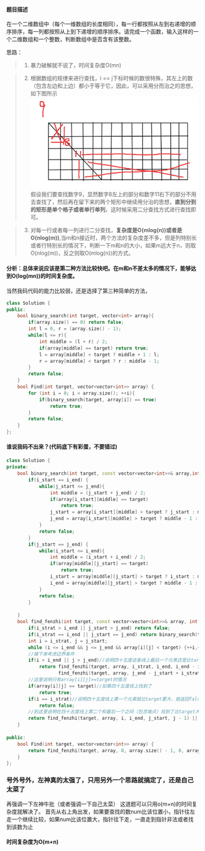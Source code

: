 #### 题目描述
在一个二维数组中（每个一维数组的长度相同），每一行都按照从左到右递增的顺序排序，每一列都按照从上到下递增的顺序排序。请完成一个函数，输入这样的一个二维数组和一个整数，判断数组中是否含有该整数。

思路：
>1. 暴力破解就不说了，时间复杂度O(mn)

>2. 根据数组的规律来进行查找，i == j下标时候的数很特殊，其左上的数（包含左边和上边）都小于等于它，因此，可以采用分而治之的思想，如下图所示
![](pictures/二维数组中的查找1.jpg)  
假设我们要查找数字9，显然数字8左上的部分和数字11右下的部分不用去查找了，然后再在留下来的两个矩形中继续用分治的思想，**直到分到的矩形是单个格子或者单行单列**，这时候采用二分查找方式进行查找即可。

>3. 对每一行或者每一列进行二分查找，**复杂度是O(mlog(n))或者是O(nlog(m))**,当m和n接近时，两个方法的复杂度差不多，但是列特别长或者行特别长的情况下，判断一下m和n的大小，如果m远大于n，则取O(nlog(m))，反之则取O(mlog(n))的方式。

#### 分析：总体来说应该是第二种方法比较快吧。在m和n不差太多的情况下，能够达到O(log(mn))的时间复杂度。
当然我码代码的能力比较弱，还是选择了第三种简单的方法，
```c++
class Solution {
public:
    bool binary_search(int target, vector<int> array){
        if(array.size() == 0) return false;
        int l = 0, r = (array.size() - 1);
        while(l <= r){
            int middle = (l + r) / 2;
            if(array[middle] == target) return true;
            l = array[middle] < target ? middle + 1 : l;
            r = array[middle] < target ? r : middle - 1;
        }
        return false;
    }
    bool Find(int target, vector<vector<int>> array) {
        for (int i = 0; i < array.size(); ++i){
            if(binary_search(target, array[i]) == true)
                return true;
        }
        return false;
    }
};
```
#### 谁说我码不出来？(代码底下有彩蛋，不要错过)
```c++
class Solution {
private:
    bool binary_search(int target, const vector<vector<int>>& array,int i_start, int i_end, int j_start, int j_end){
        if(i_start == i_end) {
            while(j_start <= j_end){
                int middle = (j_start + j_end) / 2;
                if(array[i_start][middle] == target)
                    return true;
                j_start = array[i_start][middle] > target ? j_start : middle + 1;
                j_end = array[i_start][middle] > target ? middle - 1 : j_end;
            }
            return false;
        }
        if(j_start == j_end) {
            while(i_start <= i_end){
                int middle = (i_start + i_end) / 2;
                if(array[middle][j_start] == target)
                    return true;
                i_start = array[middle][j_start] > target ? i_start : middle + 1;
                i_end = array[middle][j_start] > target ? middle - 1 : i_end;
            }
            return false;
        }
        
    }
    bool find_fenzhi(int target, const vector<vector<int>>& array, int i_strat, int i_end, int j_start, int j_end){
        if(i_strat > i_end || j_start > j_end) return false;
        if(i_strat == i_end || j_start == j_end) return binary_search(target, array, i_strat, i_end, j_start, j_end); //二分查找
        int i = i_strat, j = j_start;
        while (i <= i_end && j <= j_end && array[i][j] < target) {++i,++j;}
        //接下来考虑边界条件
        if(i > i_end || j > j_end)//说明四十五度这条线上最后一个元素还是比target小，需要往边上找，分成两种情况
            return find_fenzhi(target, array, i_strat, i_end, i_end - i_strat + j_start + 1, j_end) ||
                   find_fenzhi(target, array, j_end - j_start + i_strat + 1, i_end, j_start, j_end);
        //这里说明只有array[i][j]>=target的情况
        if(array[i][j] == target)//如果四十五度线上找到了
            return true;
        if(i == i_strat)//说明四十五度线上第一个元素就比target要大，就返回false
            return false;
        //到这里说明在四十五度线上第二个和最后一个之间（包含端点）找到了比target大的元素，可以进行分割,返回这两个分割的结果的或。
        return find_fenzhi(target, array, i, i_end, j_start, j - 1) || find_fenzhi(target, array, i_strat, i - 1, j, j_end);
    }
    
public:
    bool Find(int target, vector<vector<int>> array) {
        return find_fenzhi(target, array, 0, array.size() - 1, 0, array[1].size() - 1);
    }
};
```

### 号外号外，左神真的太强了，只用另外一个思路就搞定了，还是自己太菜了
再强调一下左神牛批（或者强调一下自己太菜）
这道题可以只用o(m+n)的时间复杂度就解决了。
首先从右上角出发，如果要查找的数num比该位置小，指针往左走一个继续比较，如果num比该位置大，指针往下走，一直走到指针非法或者找到该数为止
#### 时间复杂度为O(m+n)